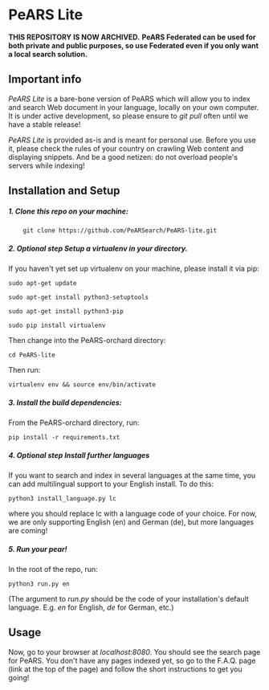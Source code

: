 <!--
SPDX-FileCopyrightText: 2023 PeARS Project, <community@pearsproject.org> 

SPDX-License-Identifier: AGPL-3.0-only
-->

# PeARS Lite

**THIS REPOSITORY IS NOW ARCHIVED.**
**PeARS Federated can be used for both private and public purposes, so use Federated even if you only want a local search solution.**

## Important info

*PeARS Lite* is a bare-bone version of PeARS which will allow you to index and search Web document in your language, locally on your own computer. It is under active development, so please ensure to *git pull* often until we have a stable release!

*PeARS Lite* is provided as-is and is meant for personal use. Before you use it, please check the rules of your country on crawling Web content and displaying snippets. And be a good netizen: do not overload people's servers while indexing!


## Installation and Setup


##### 1. Clone this repo on your machine:

```
    git clone https://github.com/PeARSearch/PeARS-lite.git
```

##### 2. **Optional step** Setup a virtualenv in your directory.

If you haven't yet set up virtualenv on your machine, please install it via pip:

    sudo apt-get update

    sudo apt-get install python3-setuptools

    sudo apt-get install python3-pip

    sudo pip install virtualenv

Then change into the PeARS-orchard directory:

    cd PeARS-lite

Then run:

    virtualenv env && source env/bin/activate


##### 3. Install the build dependencies:

From the PeARS-orchard directory, run:

    pip install -r requirements.txt


##### 4. **Optional step** Install further languages


If you want to search and index in several languages at the same time, you can add multilingual support to your English install. To do this:

    python3 install_language.py lc

where you should replace lc with a language code of your choice. For now, we are only supporting English (en) and German (de), but more languages are coming!


##### 5. Run your pear!

In the root of the repo, run:

    python3 run.py en

(The argument to *run.py* should be the code of your installation's default language. E.g. *en* for English, *de* for German, etc.)


## Usage

Now, go to your browser at *localhost:8080*. You should see the search page for PeARS. You don't have any pages indexed yet, so go to the F.A.Q. page (link at the top of the page) and follow the short instructions to get you going!


